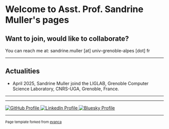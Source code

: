 # Welcome to Asst. Prof. Sandrine Muller's pages

## Want to join, would like to collaborate?
You can reach me at: sandrine.muller [at] univ-grenoble-alpes [dot] fr

---
## Actualities
- April 2025, Sandrine Muller joind the LIGLAB, Grenoble Computer Science Laboratory, CNRS-UGA, Grenoble, France. 

---
<!-- <div class="elfsight-app-bd5c0e76-24c5-48a2-8b69-476725a54eb4" data-elfsight-app-lazy></div> -->

---

<p>
  <a href="https://github.com/sandrine-muller-research/" target="_blank" title="GitHub">
    <img src="https://img.shields.io/badge/-GitHub-black?style=flat&logo=github&logoColor=white" alt="GitHub Profile">
  </a>
  <a href="https://www.linkedin.com/in/sandrine-muller-phd-ba459725/" target="_blank" title="LinkedIn">
    <img src="https://img.shields.io/badge/-LinkedIn-blue?style=flat&logo=linkedin&logoColor=white" alt="LinkedIn Profile">
  </a>
  <a href="https://bsky.app/profile/sandrine-muller.bsky.social" target="_blank" title="Bluesky">
    <img src="https://img.shields.io/badge/-Bluesky-00A1E4?style=flat&logo=bluesky&logoColor=white" alt="Bluesky Profile">
  </a>
</p>

---
<p style="font-size:11px">Page template forked from <a href="https://github.com/evanca/quick-portfolio">evanca</a></p>
<!-- Remove above link if you don't want to attibute -->
